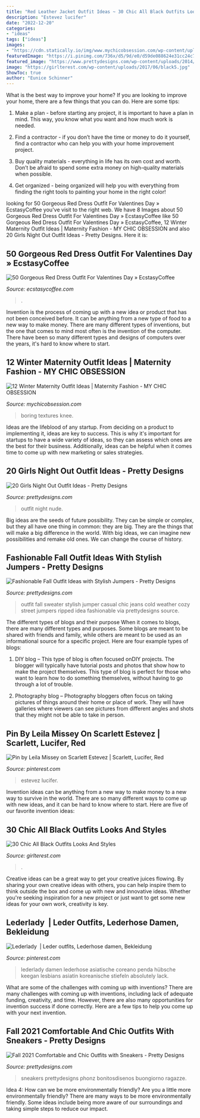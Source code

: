 ```yaml
---
title: "Red Leather Jacket Outfit Ideas ~ 30 Chic All Black Outfits Looks And Styles"
description: "Estevez lucifer"
date: "2022-12-20"
categories:
- "ideas"
tags: ["ideas"]
images:
- "https://cdn.statically.io/img/www.mychicobsession.com/wp-content/uploads/2018/02/maternity-style-3.jpg?quality=100&amp;f=auto"
featuredImage: "https://i.pinimg.com/736x/d5/9d/e0/d59de088624e31cc24c79fc566d7dafd.jpg"
featured_image: "https://www.prettydesigns.com/wp-content/uploads/2014/10/Black-Jumper-with-Ripped-Jeans-for-Fall.jpg"
image: "https://girlterest.com/wp-content/uploads/2017/06/black5.jpg"
ShowToc: true
author: "Eunice Schinner"
---
```



What is the best way to improve your home?
If you are looking to improve your home, there are a few things that you can do. Here are some tips:
1. Make a plan - before starting any project, it is important to have a plan in mind. This way, you know what you want and how much work is needed.

2. Find a contractor - if you don’t have the time or money to do it yourself, find a contractor who can help you with your home improvement project.

3. Buy quality materials - everything in life has its own cost and worth. Don’t be afraid to spend some extra money on high-quality materials when possible.

4. Get organized - being organized will help you with everything from finding the right tools to painting your home in the right color!

	

		
looking for 50 Gorgeous Red Dress Outfit For Valentines Day » EcstasyCoffee you've visit to the right web. We have 8 Images about 50 Gorgeous Red Dress Outfit For Valentines Day » EcstasyCoffee like 50 Gorgeous Red Dress Outfit For Valentines Day » EcstasyCoffee, 12 Winter Maternity Outfit Ideas | Maternity Fashion - MY CHIC OBSESSION and also 20 Girls Night Out Outfit Ideas - Pretty Designs. Here it is:
		
    
## 50 Gorgeous Red Dress Outfit For Valentines Day » EcstasyCoffee

<img loading=lazy src="https://i1.wp.com/www.ecstasycoffee.com/wp-content/uploads/2016/12/white-red-outfit-ideas-for-Valentine’s-Day.jpg?resize=700%2C1050" onerror="this.onerror=null;this.src='https://tse4.mm.bing.net/th?id=OIP.NYLaoMRqjkZXN2_9YQeAwgHaLH&amp;pid=15.1';" alt="50 Gorgeous Red Dress Outfit For Valentines Day » EcstasyCoffee">

_Source: ecstasycoffee.com_

>. 

	

Invention is the process of coming up with a new idea or product that has not been conceived before. It can be anything from a new type of food to a new way to make money. There are many different types of inventions, but the one that comes to mind most often is the invention of the computer. There have been so many different types and designs of computers over the years, it's hard to know where to start.

    
## 12 Winter Maternity Outfit Ideas | Maternity Fashion - MY CHIC OBSESSION

<img loading=lazy src="https://cdn.statically.io/img/www.mychicobsession.com/wp-content/uploads/2018/02/maternity-style-3.jpg?quality=100&amp;f=auto" onerror="this.onerror=null;this.src='https://tse2.mm.bing.net/th?id=OIP.go7nJLh5KiLDeMI7v6YQegHaLH&amp;pid=15.1';" alt="12 Winter Maternity Outfit Ideas | Maternity Fashion - MY CHIC OBSESSION">

_Source: mychicobsession.com_

>boring textures knee. 

	

Ideas are the lifeblood of any startup. From deciding on a product to implementing it, ideas are key to success. This is why it's important for startups to have a wide variety of ideas, so they can assess which ones are the best for their business. Additionally, ideas can be helpful when it comes time to come up with new marketing or sales strategies.

    
## 20 Girls Night Out Outfit Ideas - Pretty Designs

<img loading=lazy src="http://www.prettydesigns.com/wp-content/uploads/2015/09/20-girls-night-out-outfit-ideas13.jpg" onerror="this.onerror=null;this.src='https://tse4.mm.bing.net/th?id=OIP.rC3VmS2Bjcmu6NIu55275QHaLH&amp;pid=15.1';" alt="20 Girls Night Out Outfit Ideas - Pretty Designs">

_Source: prettydesigns.com_

>outfit night nude. 

	

Big ideas are the seeds of future possibility. They can be simple or complex, but they all have one thing in common: they are big. They are the things that will make a big difference in the world. With big ideas, we can imagine new possibilities and remake old ones. We can change the course of history.

    
## Fashionable Fall Outfit Ideas With Stylish Jumpers - Pretty Designs

<img loading=lazy src="https://www.prettydesigns.com/wp-content/uploads/2014/10/Black-Jumper-with-Ripped-Jeans-for-Fall.jpg" onerror="this.onerror=null;this.src='https://tse4.mm.bing.net/th?id=OIP.gMGvScFrSvOMZgCjRU32UgHaK3&amp;pid=15.1';" alt="Fashionable Fall Outfit Ideas with Stylish Jumpers - Pretty Designs">

_Source: prettydesigns.com_

>outfit fall sweater stylish jumper casual chic jeans cold weather cozy street jumpers ripped idea fashionable via prettydesigns source. 

	

The different types of blogs and their purpose
When it comes to blogs, there are many different types and purposes. Some blogs are meant to be shared with friends and family, while others are meant to be used as an informational source for a specific project. Here are four example types of blogs: 
1. DIY blog – This type of blog is often focused onDIY projects. The blogger will typically have tutorial posts and photos that show how to make the project themselves. This type of blog is perfect for those who want to learn how to do something themselves, without having to go through a lot of trouble. 

2. Photography blog – Photography bloggers often focus on taking pictures of things around their home or place of work. They will have galleries where viewers can see pictures from different angles and shots that they might not be able to take in person.

    
## Pin By Leila Missey On Scarlett Estevez | Scarlett, Lucifer, Red

<img loading=lazy src="https://i.pinimg.com/736x/d5/9d/e0/d59de088624e31cc24c79fc566d7dafd.jpg" onerror="this.onerror=null;this.src='https://tse4.mm.bing.net/th?id=OIP.ri4iCrn8yvmwbhQtMfSsngHaLH&amp;pid=15.1';" alt="Pin by Leila Missey on Scarlett Estevez | Scarlett, Lucifer, Red">

_Source: pinterest.com_

>estevez lucifer. 

	

Invention ideas can be anything from a new way to make money to a new way to survive in the world. There are so many different ways to come up with new ideas, and it can be hard to know where to start. Here are five of our favorite invention ideas:

    
## 30 Chic All Black Outfits Looks And Styles

<img loading=lazy src="https://girlterest.com/wp-content/uploads/2017/06/black5.jpg" onerror="this.onerror=null;this.src='https://tse4.mm.bing.net/th?id=OIP.3tDmhz6AOzb9FcxwrDeL2wAAAA&amp;pid=15.1';" alt="30 Chic All Black Outfits Looks And Styles">

_Source: girlterest.com_

>. 

	

Creative ideas can be a great way to get your creative juices flowing. By sharing your own creative ideas with others, you can help inspire them to think outside the box and come up with new and innovative ideas. Whether you're seeking inspiration for a new project or just want to get some new ideas for your own work, creativity is key.

    
## Lederlady ️ | Leder Outfits, Lederhose Damen, Bekleidung

<img loading=lazy src="https://i.pinimg.com/736x/c4/20/57/c42057473b0aa36e24994a46f502f886.jpg" onerror="this.onerror=null;this.src='https://tse4.mm.bing.net/th?id=OIP.3qO3YRqxSt8DEvndQh-GXgHaO0&amp;pid=15.1';" alt="Lederlady ️ | Leder outfits, Lederhose damen, Bekleidung">

_Source: pinterest.com_

>lederlady damen lederhose asiatische coreano penda hübsche keegan lesbians asiatin koreanische stiefeln absolutely lack. 

	

What are some of the challenges with coming up with inventions?
There are many challenges with coming up with inventions, including lack of adequate funding, creativity, and time. However, there are also many opportunities for invention success if done correctly. Here are a few tips to help you come up with your next invention.

    
## Fall 2021 Comfortable And Chic Outfits With Sneakers - Pretty Designs

<img loading=lazy src="http://www.prettydesigns.com/wp-content/uploads/2014/09/Blazer-Outfit-Idea-with-Sneakers.jpg" onerror="this.onerror=null;this.src='https://tse4.mm.bing.net/th?id=OIP.-qfZtA86C1OSTzkfDImbyQHaLG&amp;pid=15.1';" alt="Fall 2021 Comfortable and Chic Outfits with Sneakers - Pretty Designs">

_Source: prettydesigns.com_

>sneakers prettydesigns phonz bonitosdisenos buongiorno ragazze. 

	

Idea 4: How can we be more environmentally friendly?
Are you a little more environmentally friendly? There are many ways to be more environmentally friendly. Some ideas include being more aware of our surroundings and taking simple steps to reduce our impact.

